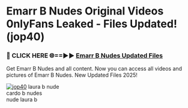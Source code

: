 # Emarr B Nudes Original Videos 0nlyFans Leaked - Files Updated! (jop40)

<h3>🔴 CLICK HERE 🌐==►► <a href="https://tinyurl.com/5h6xmrr3" rel="nofollow">Emarr B Nudes Updated Files</a></h3>

Get Emarr B Nudes and all content. Now you can access all videos and pictures of Emarr B Nudes. New Updated Files 2025!

[![jop40](https://i.imgur.com/KVD873Z.gif)](https://tinyurl.com/5h6xmrr3)
laura b nude<br>
cardo b nudes<br>
nude laura b